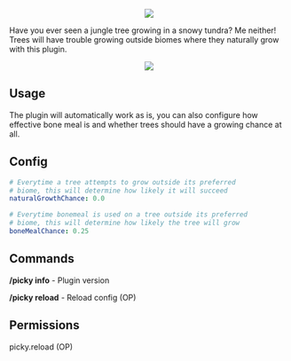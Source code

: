 <p align="center">
  <img src="https://i.imgur.com/9pyMWkf.png">
</p>

Have you ever seen a jungle tree growing in a snowy tundra? Me neither! Trees will have trouble growing outside biomes where they naturally grow with this plugin.

<p align="center">
  <img src="https://i.imgur.com/t92u6OA.gif">
</p>

## Usage
The plugin will automatically work as is, you can also configure how effective bone meal is and whether trees should have a growing chance at all.

## Config
```yaml
# Everytime a tree attempts to grow outside its preferred
# biome, this will determine how likely it will succeed
naturalGrowthChance: 0.0

# Everytime bonemeal is used on a tree outside its preferred
# biome, this will determine how likely the tree will grow
boneMealChance: 0.25
```

## Commands
**/picky info** - Plugin version

**/picky reload** - Reload config (OP)

## Permissions
picky.reload (OP)
